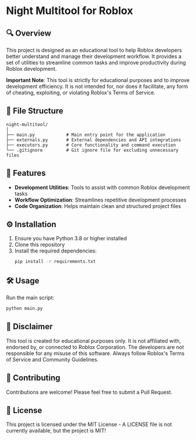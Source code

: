 # Night Multitool for Roblox

## 🔍 Overview
This project is designed as an educational tool to help Roblox developers better understand and manage their development workflow. It provides a set of utilities to streamline common tasks and improve productivity during Roblox development.

**Important Note**: This tool is strictly for educational purposes and to improve development efficiency. It is not intended for, nor does it facilitate, any form of cheating, exploiting, or violating Roblox's Terms of Service.

## 📁 File Structure

```
night-multitool/
│
├── main.py            # Main entry point for the application
├── externals.py       # External dependencies and API integrations
├── executors.py       # Core functionality and command execution
└── .gitignore         # Git ignore file for excluding unnecessary files
```

## 🚀 Features

- **Development Utilities**: Tools to assist with common Roblox development tasks
- **Workflow Optimization**: Streamlines repetitive development processes
- **Code Organization**: Helps maintain clean and structured project files

## ⚙️ Installation

1. Ensure you have Python 3.8 or higher installed
2. Clone this repository
3. Install the required dependencies:
   ```bash
   pip install -r requirements.txt
   ```

## 🛠️ Usage

Run the main script:
```bash
python main.py
```

## 📝 Disclaimer

This tool is created for educational purposes only. It is not affiliated with, endorsed by, or connected to Roblox Corporation. The developers are not responsible for any misuse of this software. Always follow Roblox's Terms of Service and Community Guidelines.

## 🤝 Contributing

Contributions are welcome! Please feel free to submit a Pull Request.

## 📄 License

This project is licensed under the MIT License - A LICENSE file is not currently available, but the project is MIT! 
